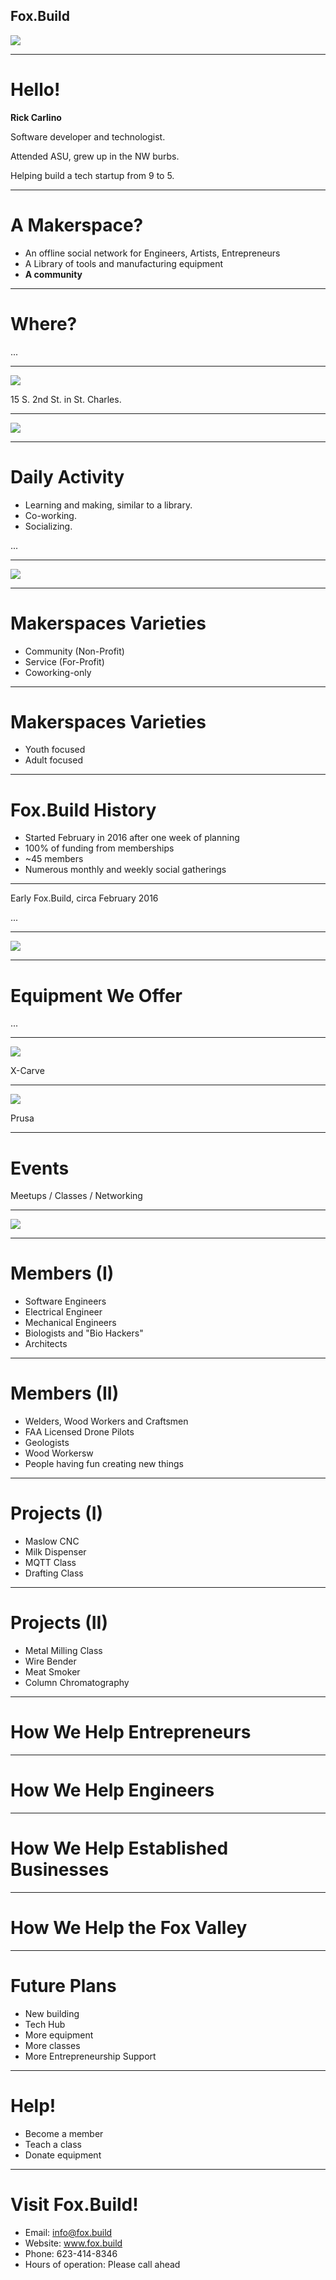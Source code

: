 <!-- $theme: gaia -->
## Fox.Build

![](logo.png)

---

# Hello!

**Rick Carlino**

Software developer and technologist.

Attended ASU, grew up in the NW burbs.

Helping build a tech startup from 9 to 5.

---

# A Makerspace?

 * An offline social network for Engineers, Artists, Entrepreneurs
 * A Library of tools and manufacturing equipment
 * **A community**

---

# Where?

...

---

![](map.png)

15 S. 2nd St. in  St. Charles.

---

![](new_building.png)

---
# Daily Activity

 * Learning and making, similar to a library.
 * Co-working.
 * Socializing.

...

---

![](./foxbuild_party.jpg)

---

# Makerspaces Varieties

 * Community (Non-Profit)
 * Service (For-Profit)
 * Coworking-only

---

# Makerspaces Varieties

 * Youth focused
 * Adult focused

---

# Fox.Build History

 * Started February in 2016 after one week of planning
 * 100% of funding from memberships
 * ~45 members
 * Numerous monthly and weekly social gatherings

---

Early Fox.Build, circa February 2016

...

---

![](./early_foxbuild.jpg)

---

# Equipment We Offer

...

---

![](xcarve.png)

X-Carve

---

![](prusa.png)

Prusa

---

# Events

Meetups / Classes / Networking

---

![](./class_at_foxbuild.jpg)

---

# Members (I)

  * Software Engineers
  * Electrical Engineer
  * Mechanical Engineers
  * Biologists and "Bio Hackers"
  * Architects

---

# Members (II)

  * Welders, Wood Workers and Craftsmen
  * FAA Licensed Drone Pilots
  * Geologists
  * Wood Workersw
  * People having fun creating new things

---

# Projects (I)

 * Maslow CNC
 * Milk Dispenser
 * MQTT Class
 * Drafting Class

---

# Projects (II)

 * Metal Milling Class
 * Wire Bender
 * Meat Smoker
 * Column Chromatography

---

# How We Help Entrepreneurs

---

# How We Help Engineers

---

# How We Help Established Businesses

---

# How We Help the Fox Valley

---

# Future Plans

 * New building
 * Tech Hub
 * More equipment
 * More classes
 * More Entrepreneurship Support

---

# Help!

 * Become a member
 * Teach a class
 * Donate equipment

---

# Visit Fox.Build!

 * Email: info@fox.build
 * Website: www.fox.build
 * Phone: 623-414-8346
 * Hours of operation: Please call ahead
